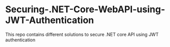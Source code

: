 # Securing-.NET-Core-WebAPI-using-JWT-Authentication
This repo contains different solutions to secure .NET core API using JWT authentication
